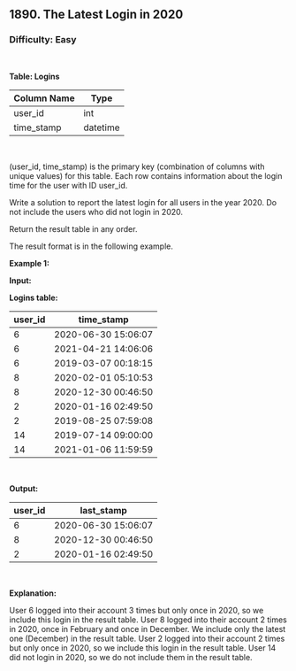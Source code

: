 ## 1890. The Latest Login in 2020
### Difficulty: Easy
<br>


**Table: Logins**

| Column Name    | Type     |
|----------------|----------|
| user_id        | int      |
| time_stamp     | datetime |
<br>

(user_id, time_stamp) is the primary key (combination of columns with unique values) for this table.
Each row contains information about the login time for the user with ID user_id.




Write a solution to report the latest login for all users in the year 2020. Do not include the users who did not login in 2020.

Return the result table in any order.

The result format is in the following example.


**Example 1:**

**Input:** 


**Logins table:**


| user_id | time_stamp          |
|---------|---------------------|
| 6       | 2020-06-30 15:06:07 |
| 6       | 2021-04-21 14:06:06 |
| 6       | 2019-03-07 00:18:15 |
| 8       | 2020-02-01 05:10:53 |
| 8       | 2020-12-30 00:46:50 |
| 2       | 2020-01-16 02:49:50 |
| 2       | 2019-08-25 07:59:08 |
| 14      | 2019-07-14 09:00:00 |
| 14      | 2021-01-06 11:59:59 |
<br>

**Output:** 


| user_id | last_stamp          |
|---------|---------------------|
| 6       | 2020-06-30 15:06:07 |
| 8       | 2020-12-30 00:46:50 |
| 2       | 2020-01-16 02:49:50 |
<br>

**Explanation:**

 
User 6 logged into their account 3 times but only once in 2020, so we include this login in the result table.
User 8 logged into their account 2 times in 2020, once in February and once in December. We include only the latest one (December) in the result table.
User 2 logged into their account 2 times but only once in 2020, so we include this login in the result table.
User 14 did not login in 2020, so we do not include them in the result table.

